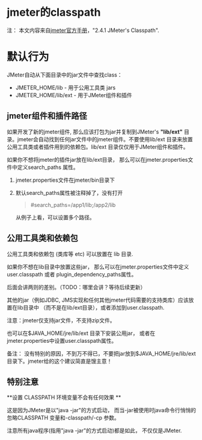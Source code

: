 jmeter的classpath
================

注： 本文内容来自[jmeter官方手册](http://jmeter.apache.org/usermanual/get-started.html)，"2.4.1 JMeter's Classpath".

# 默认行为

JMeter自动从下面目录中的jar文件中查找class：

- JMETER_HOME/lib - 用于公用工具类 jars
- JMETER_HOME/lib/ext - 用于JMeter组件和插件

## jmeter组件和插件路径

如果开发了新的jmeter组件, 那么应该打包为jar并复制到JMeter's **"lib/ext"** 目录。jmeter会自动找到任何jar文件中的jmeter组件。不要使用lib/ext 目录来放置公用工具类或者插件用到的依赖包。lib/ext 目录仅仅用于JMeter组件和插件。

如果你不想将jmeter的插件jar放在lib/ext目录， 那么可以在jmeter.properties文件中定义search_paths 属性。

1. jmeter.properties文件在jmeter/bin目录下
2. 默认search_paths属性被注释掉了，没有打开

	> \#search_paths=/app1/lib;/app2/lib

	从例子上看，可以设置多个路径。

## 公用工具类和依赖包

公用工具类和依赖包 (类库等 etc) 可以放置在 lib 目录.

如果你不想在lib目录中放置这些jar， 那么可以在jmeter.properties文件中定义user.classpath 或者 plugin_dependency_paths属性。

后面会讲两则的差别。（TODO：哪里会讲？等待后续更新）

其他的jar（例如JDBC, JMS实现和任何其他jmeter代码需要的支持类库）应该放置在lib目录中 （而不是在lib/ext目录），或者添加到user.classpath.

注意：jmeter仅支持jar文件，不支持zip文件。

也可以在$JAVA_HOME/jre/lib/ext 目录下安装公用jar， 或者在jmeter.properties中设置user.classpath属性。

备注： 没有特别的原因，不到万不得已，不要把jar放到$JAVA_HOME/jre/lib/ext 目录下。jmeter给的这个建议简直是馊主意！

## 特别注意

**设置 CLASSPATH 环境变量不会有任何效果 **

这是因为JMeter是以"java -jar"的方式启动， 而当-jar被使用时java命令行悄悄的忽略CLASSPATH 变量和-classpath/-cp 参数。

注意所有java程序(指用"java -jar"的方式启动)都是如此， 不仅仅是JMeter.

